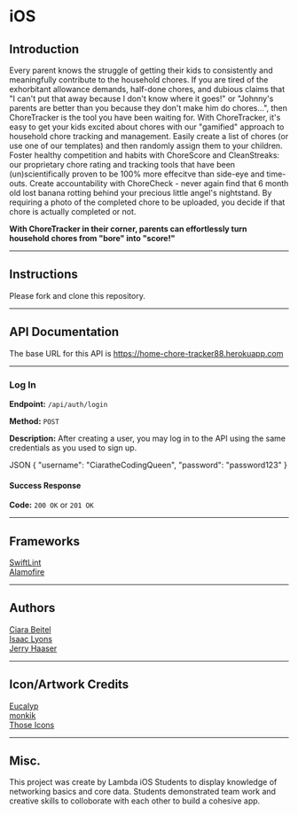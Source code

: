 # iOS

## Introduction

Every parent knows the struggle of getting their kids to consistently and meaningfully contribute to the household chores. If you are tired of the exhorbitant allowance demands, half-done chores, and dubious claims that "I can't put that away because I don't know where it goes!" or "Johnny's parents are better than you because they don't make him do chores...", then ChoreTracker is the tool you have been waiting for. With ChoreTracker, it's easy to get your kids excited about chores with our "gamified" approach to household chore tracking and management. Easily create a list of chores (or use one of our templates) and then randomly assign them to your children. Foster healthy competition and habits with ChoreScore and CleanStreaks: our proprietary chore rating and tracking tools that have been (un)scientifically proven to be 100% more effecitve than side-eye and time-outs. Create accountability with  ChoreCheck - never again find that 6 month old lost banana rotting behind your precious little angel's nightstand. By requiring a photo of the completed chore to be uploaded, you decide if that chore is actually completed or not. 

**With ChoreTracker in their corner, parents can effortlessly turn household chores from "bore" into "score!"**

---

## Instructions

Please fork and clone this repository.

---

## API Documentation

The base URL for this API is https://home-chore-tracker88.herokuapp.com

--- 

### Log In

**Endpoint:** `/api/auth/login`

**Method:** `POST`

**Description:**
After creating a user, you may log in to the API using the same credentials as you used to sign up.

JSON
{
   "username": "CiaratheCodingQueen",
   "password": "password123"
}

#### Success Response

**Code:** `200 OK` or `201 OK`

--- 

## Frameworks

[SwiftLint](https://github.com/realm/SwiftLint)<br/>
[Alamofire](https://github.com/Alamofire/Alamofire)

---

## Authors
[Ciara Beitel](https://github.com/LadyBeitel)<br/>
[Isaac Lyons](https://github.com/Isvvc)<br/>
[Jerry Haaser](https://github.com/JerryHaaser)

---

## Icon/Artwork Credits
[Eucalyp](https://www.flaticon.com/authors/eucalyp)<br/>
[monkik](https://www.flaticon.com/authors/monkik)<br/>
[Those Icons](https://www.flaticon.com/authors/those-icons)

---

## Misc.

This project was create by Lambda iOS Students to display knowledge of networking basics and core data. 
Students demonstrated team work and creative skills to colloborate with each other to build a cohesive app. 
